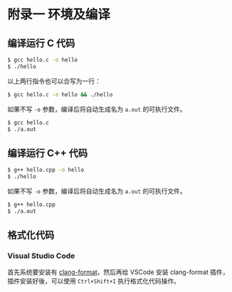 # 附录一 环境及编译

## 编译运行 C 代码

```bash
$ gcc hello.c -o hello
$ ./hello
```

以上两行指令也可以合写为一行：

```bash
$ gcc hello.c -o hello && ./hello
```

如果不写 `-o` 参数，编译后将自动生成名为 `a.out` 的可执行文件。

```bash
$ gcc hello.c
$ ./a.out
```

## 编译运行 C++ 代码

```bash
$ g++ hello.cpp -o hello
$ ./hello
```

如果不写 `-o` 参数，编译后将自动生成名为 `a.out` 的可执行文件。

```bash
$ g++ hello.cpp
$ ./a.out
```

## 格式化代码

### Visual Studio Code

首先系统要安装有 [clang-format](http://www.codepool.biz/vscode-format-c-code-windows-linux.html)，然后再给 VSCode 安装 clang-format 插件，插件安装好後，可以使用 `Ctrl+Shift+I` 执行格式化代码操作。

